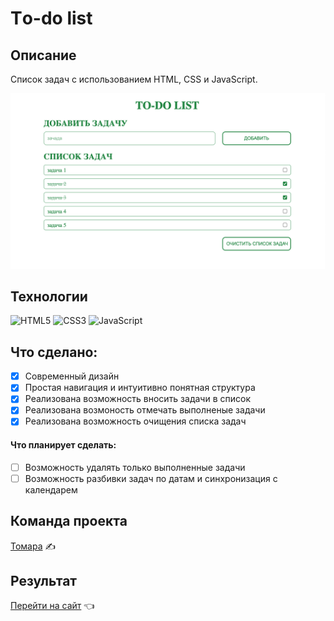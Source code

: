 # Тo-do list

## Описание

Список задач с использованием HTML, CSS и JavaScript.


<div align="center">
<img src="./assets/readme/readme_img.png">
</div>

## Технологии

![HTML5](https://img.shields.io/badge/html5-%23E34F26.svg?style=for-the-badge&logo=html5&logoColor=white)
![CSS3](https://img.shields.io/badge/css3-%231572B6.svg?style=for-the-badge&logo=css3&logoColor=white)
![JavaScript](https://img.shields.io/badge/javascript-%23323330.svg?style=for-the-badge&logo=javascript&logoColor=%23F7DF1E)

## Что сделано:

- [x] Современный дизайн
- [x] Простая навигация и интуитивно понятная структура
- [x] Реализована возможность вносить задачи в список
- [x] Реализована возмоность отмечать выполненые задачи
- [x] Реализована возможность очищения списка задач

#### Что планирует сделать:
- [ ] Возможность удалять только выполненные задачи
- [ ] Возможность разбивки задач по датам и синхронизация с календарем 

## Команда проекта

[Томара](https://github.com/Glazunovatomara) ✍️

## Результат

[Перейти на сайт](glazunovatomara.github.io/To-do_list_js/) 👈

